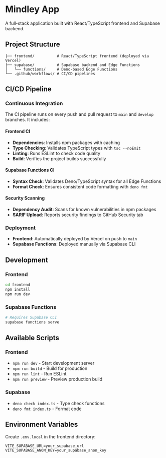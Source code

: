 # Mindley App

A full-stack application built with React/TypeScript frontend and Supabase backend.

## Project Structure

```
├── frontend/          # React/TypeScript frontend (deployed via Vercel)
├── supabase/          # Supabase backend and Edge Functions
│   └── functions/     # Deno-based Edge Functions
└── .github/workflows/ # CI/CD pipelines
```

## CI/CD Pipeline

### Continuous Integration

The CI pipeline runs on every push and pull request to `main` and `develop` branches. It includes:

#### Frontend CI
- **Dependencies**: Installs npm packages with caching
- **Type Checking**: Validates TypeScript types with `tsc --noEmit`
- **Linting**: Runs ESLint to check code quality
- **Build**: Verifies the project builds successfully

#### Supabase Functions CI
- **Syntax Check**: Validates Deno/TypeScript syntax for all Edge Functions
- **Format Check**: Ensures consistent code formatting with `deno fmt`

#### Security Scanning
- **Dependency Audit**: Scans for known vulnerabilities in npm packages
- **SARIF Upload**: Reports security findings to GitHub Security tab

### Deployment

- **Frontend**: Automatically deployed by Vercel on push to `main`
- **Supabase Functions**: Deployed manually via Supabase CLI

## Development

### Frontend
```bash
cd frontend
npm install
npm run dev
```

### Supabase Functions
```bash
# Requires Supabase CLI
supabase functions serve
```

## Available Scripts

### Frontend
- `npm run dev` - Start development server
- `npm run build` - Build for production
- `npm run lint` - Run ESLint
- `npm run preview` - Preview production build

### Supabase
- `deno check index.ts` - Type check functions
- `deno fmt index.ts` - Format code

## Environment Variables

Create `.env.local` in the frontend directory:
```
VITE_SUPABASE_URL=your_supabase_url
VITE_SUPABASE_ANON_KEY=your_supabase_anon_key
```
